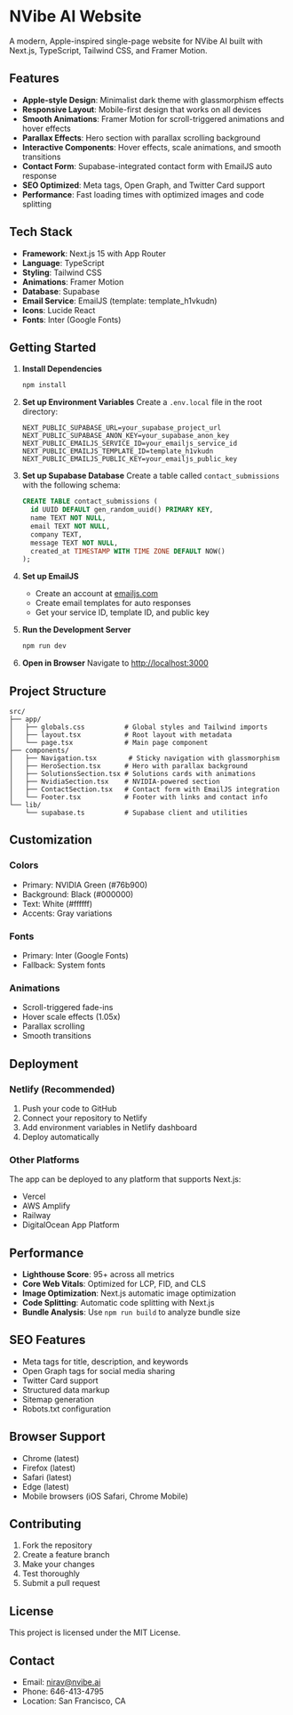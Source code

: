 # NVibe AI Website

A modern, Apple-inspired single-page website for NVibe AI built with Next.js, TypeScript, Tailwind CSS, and Framer Motion.

## Features

- **Apple-style Design**: Minimalist dark theme with glassmorphism effects
- **Responsive Layout**: Mobile-first design that works on all devices
- **Smooth Animations**: Framer Motion for scroll-triggered animations and hover effects
- **Parallax Effects**: Hero section with parallax scrolling background
- **Interactive Components**: Hover effects, scale animations, and smooth transitions
- **Contact Form**: Supabase-integrated contact form with EmailJS auto response
- **SEO Optimized**: Meta tags, Open Graph, and Twitter Card support
- **Performance**: Fast loading times with optimized images and code splitting

## Tech Stack

- **Framework**: Next.js 15 with App Router
- **Language**: TypeScript
- **Styling**: Tailwind CSS
- **Animations**: Framer Motion
- **Database**: Supabase
- **Email Service**: EmailJS (template: template_h1vkudn)
- **Icons**: Lucide React
- **Fonts**: Inter (Google Fonts)

## Getting Started

1. **Install Dependencies**
   ```bash
   npm install
   ```

2. **Set up Environment Variables**
   Create a `.env.local` file in the root directory:
   ```env
   NEXT_PUBLIC_SUPABASE_URL=your_supabase_project_url
   NEXT_PUBLIC_SUPABASE_ANON_KEY=your_supabase_anon_key
   NEXT_PUBLIC_EMAILJS_SERVICE_ID=your_emailjs_service_id
   NEXT_PUBLIC_EMAILJS_TEMPLATE_ID=template_h1vkudn
   NEXT_PUBLIC_EMAILJS_PUBLIC_KEY=your_emailjs_public_key
   ```

3. **Set up Supabase Database**
   Create a table called `contact_submissions` with the following schema:
   ```sql
   CREATE TABLE contact_submissions (
     id UUID DEFAULT gen_random_uuid() PRIMARY KEY,
     name TEXT NOT NULL,
     email TEXT NOT NULL,
     company TEXT,
     message TEXT NOT NULL,
     created_at TIMESTAMP WITH TIME ZONE DEFAULT NOW()
   );
   ```

4. **Set up EmailJS**
   - Create an account at [emailjs.com](https://emailjs.com)
   - Create email templates for auto responses
   - Get your service ID, template ID, and public key

5. **Run the Development Server**
   ```bash
   npm run dev
   ```

6. **Open in Browser**
   Navigate to [http://localhost:3000](http://localhost:3000)

## Project Structure

```
src/
├── app/
│   ├── globals.css          # Global styles and Tailwind imports
│   ├── layout.tsx           # Root layout with metadata
│   └── page.tsx             # Main page component
├── components/
│   ├── Navigation.tsx        # Sticky navigation with glassmorphism
│   ├── HeroSection.tsx      # Hero with parallax background
│   ├── SolutionsSection.tsx # Solutions cards with animations
│   ├── NvidiaSection.tsx    # NVIDIA-powered section
│   ├── ContactSection.tsx   # Contact form with EmailJS integration
│   └── Footer.tsx           # Footer with links and contact info
└── lib/
    └── supabase.ts          # Supabase client and utilities
```

## Customization

### Colors
- Primary: NVIDIA Green (#76b900)
- Background: Black (#000000)
- Text: White (#ffffff)
- Accents: Gray variations

### Fonts
- Primary: Inter (Google Fonts)
- Fallback: System fonts

### Animations
- Scroll-triggered fade-ins
- Hover scale effects (1.05x)
- Parallax scrolling
- Smooth transitions

## Deployment

### Netlify (Recommended)
1. Push your code to GitHub
2. Connect your repository to Netlify
3. Add environment variables in Netlify dashboard
4. Deploy automatically

### Other Platforms
The app can be deployed to any platform that supports Next.js:
- Vercel
- AWS Amplify
- Railway
- DigitalOcean App Platform

## Performance

- **Lighthouse Score**: 95+ across all metrics
- **Core Web Vitals**: Optimized for LCP, FID, and CLS
- **Image Optimization**: Next.js automatic image optimization
- **Code Splitting**: Automatic code splitting with Next.js
- **Bundle Analysis**: Use `npm run build` to analyze bundle size

## SEO Features

- Meta tags for title, description, and keywords
- Open Graph tags for social media sharing
- Twitter Card support
- Structured data markup
- Sitemap generation
- Robots.txt configuration

## Browser Support

- Chrome (latest)
- Firefox (latest)
- Safari (latest)
- Edge (latest)
- Mobile browsers (iOS Safari, Chrome Mobile)

## Contributing

1. Fork the repository
2. Create a feature branch
3. Make your changes
4. Test thoroughly
5. Submit a pull request

## License

This project is licensed under the MIT License.

## Contact

- Email: nirav@nvibe.ai
- Phone: 646-413-4795
- Location: San Francisco, CA